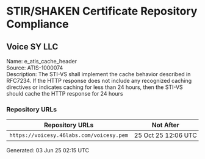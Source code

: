 # STIR/SHAKEN Certificate Repository Compliance

## Voice SY LLC

Name: e_atis_cache_header\
Source: ATIS-1000074\
Description: The STI-VS shall implement the cache behavior described in RFC7234. If the HTTP response does not include any recognized caching directives or indicates caching for less than 24 hours, then the STI-VS should cache the HTTP response for 24 hours
### Repository URLs

| Repository URLs | Not After |  Problems | Link |
|-----------------|-----------|-----------|------|
| `https://voicesy.46labs.com/voicesy.pem` | 25&#160;Oct&#160;25&#160;12:06&#160;UTC | true | [view](../../REPOS/96461158e67f9387d250fc6dd1f9c642c641766f/README.md) |


Generated: 03 Jun 25 02:15 UTC